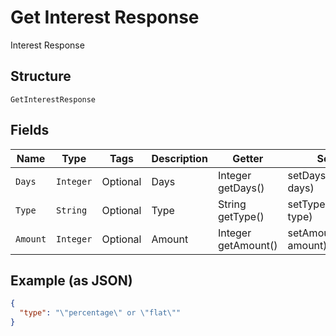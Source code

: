 
# Get Interest Response

Interest Response

## Structure

`GetInterestResponse`

## Fields

| Name | Type | Tags | Description | Getter | Setter |
|  --- | --- | --- | --- | --- | --- |
| `Days` | `Integer` | Optional | Days | Integer getDays() | setDays(Integer days) |
| `Type` | `String` | Optional | Type | String getType() | setType(String type) |
| `Amount` | `Integer` | Optional | Amount | Integer getAmount() | setAmount(Integer amount) |

## Example (as JSON)

```json
{
  "type": "\"percentage\" or \"flat\""
}
```


